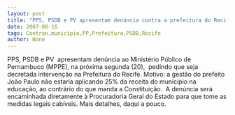 ```yaml
---
layout: post
title: "PPS, PSDB e PV apresentam denúncia contra a prefeitura do Recife e pedem intervenção no município"
date: 2007-08-16
tags: Contran,município,PP,Prefeitura,PSDB,Recife
author: None
---
```

PPS, PSDB e PV&nbsp; apresentam den&uacute;ncia ao Minist&eacute;rio P&uacute;blico de Pernambuco (MPPE), na pr&oacute;xima segunda (20),&nbsp; pedindo que seja decretada interven&ccedil;&atilde;o na Prefeitura do Recife. Motivo: a gest&atilde;o do prefeito Jo&atilde;o Paulo n&atilde;o estaria aplicando 25% da receita do munic&iacute;pio na educa&ccedil;&atilde;o, ao contr&aacute;rio do que manda a Constitui&ccedil;&atilde;o.&nbsp; A den&uacute;ncia ser&aacute; encaminhada diretamente &agrave; Procuradoria Geral do Estado para que tome as medidas legais cab&iacute;veis. Mais detalhes, daqui a pouco. 